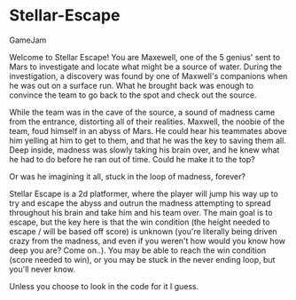 # Stellar-Escape
GameJam

Welcome to Stellar Escape! You are Maxewell, one of the 5 genius' sent to Mars to investigate and locate what might be a source of water. During the investigation, a discovery was found by one of Maxwell's companions when he was out on a surface run. What he brought back was enough to convince the team to go back to the spot and check out the source. 

While the team was in the cave of the source, a sound of madness came from the entrance, distorting all of their realities. Maxwell, the noobie of the team, foud himself in an abyss of Mars. He could hear his teammates above him yelling at him to get to them, and that he was the key to saving them all. Deep inside, madness was slowly taking his brain over, and he knew what he had to do before he ran out of time. Could he make it to the top?

Or was he imagining it all, stuck in the loop of madness, forever? 

Stellar Escape is a 2d platformer, where the player will jump his way up to try and escape the abyss and outrun the madness attempting to spread throughout his brain and take him and his team over.
The main goal is to escape, but the key here is that the win condition (the height needed to escape / will be based off score) is     unknown (you're literally being driven crazy from the madness, and even if you weren't how would you know how deep you are? Come on..). 
You may be able to reach the win condition (score needed to win), or you may be stuck in the never ending loop, but you'll never know. 

Unless you choose to look in the code for it I guess.



